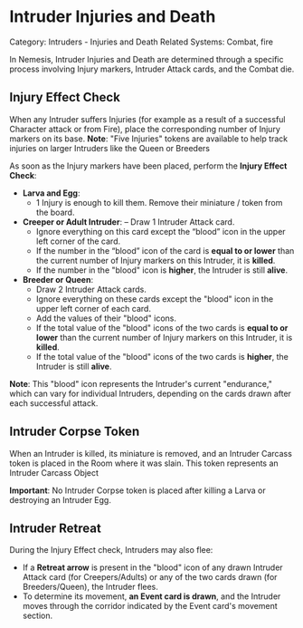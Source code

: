 # Intruder Injuries and Death

Category: Intruders - Injuries and Death
Related Systems: Combat, fire

In Nemesis, Intruder Injuries and Death are determined through a specific process involving Injury markers, Intruder Attack cards, and the Combat die.

## Injury Effect Check

When any Intruder suffers Injuries (for example as a result of a successful Character attack or from Fire), place the corresponding number of Injury markers on its base.
**Note**: "Five Injuries" tokens are available to help track injuries on larger Intruders like the Queen or Breeders

As soon as the Injury markers have been placed, perform the **Injury Effect Check**:

- **Larva and Egg**:
  - 1 Injury is enough to kill them. Remove their miniature / token from the board.
- **Creeper or Adult Intruder**:
  – Draw 1 Intruder Attack card.
  - Ignore everything on this card except the “blood” icon in the upper left corner of the card. 
  - If the number in the “blood” icon of the card is **equal to or lower** than the current number of Injury markers on this Intruder, it is **killed**.
  - If the number in the "blood" icon is **higher**, the Intruder is still **alive**.
- **Breeder or Queen**:
  - Draw 2 Intruder Attack cards.
  - Ignore everything on these cards except the "blood" icon in the upper left corner of each card.
  - Add the values of their "blood" icons.
  - If the total value of the "blood" icons of the two cards is **equal to or lower** than the current number of Injury markers on this Intruder, it is **killed**.
  - If the total value of the "blood" icons of the two cards is **higher**, the Intruder is still **alive**.

**Note**: This "blood" icon represents the Intruder's current "endurance," which can vary for individual Intruders, depending on the cards drawn after each successful attack.

## Intruder Corpse Token

When an Intruder is killed, its miniature is removed, and an Intruder Carcass token is placed in the Room where it was slain. This token represents an Intruder Carcass Object

**Important**: No Intruder Corpse token is placed after killing a Larva or destroying an Intruder Egg.

## Intruder Retreat

During the Injury Effect check, Intruders may also flee:

- If a **Retreat arrow** is present in the "blood" icon of any drawn Intruder Attack card (for Creepers/Adults) or any of the two cards drawn (for Breeders/Queen), the Intruder flees.
- To determine its movement, **an Event card is drawn**, and the Intruder moves through the corridor indicated by the Event card's movement section.
